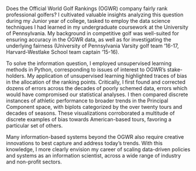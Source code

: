 Does the Official World Golf Rankings (OGWR) company fairly rank professional golfers? I cultivated valuable insights analyzing this question during my Junior year of college, tasked to employ the data science techniques I had learned in my undergraduate coursework at the University of Pennsylvania. My background in competitive golf was well-suited for ensuring accuracy in the OGWR data, as well as for investigating the underlying fairness (University of Pennsylvania Varsity golf team ‘16-17, Harvard-Westlake School team captain ‘15-16).

To solve the information question, I employed unsupervised learning methods in Python, corresponding to issues of interest to OGWR’s stake-holders. My application of unsupervised learning highlighted traces of bias in the allocation of the ranking points. Critically, I first found and corrected dozens of errors across the decades of poorly schemed data, errors which would have compromised our statistical analyses. I then compared discrete instances of athletic performance to broader trends in the Principal Component space, with biplots categorized by the over twenty tours and decades of seasons. These visualizations corroborated a multitude of discrete examples of bias towards American-based tours, favoring a particular set of others.

Many information-based systems beyond the OGWR also require creative innovations to best capture and address today’s trends. With this knowledge, I more clearly envision my career of scaling data-driven policies and systems as an information scientist, across a wide range of industry and non-profit sectors.
